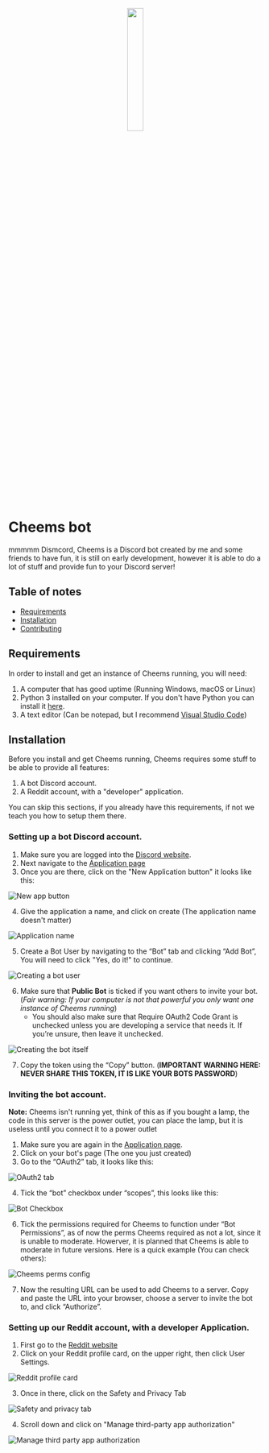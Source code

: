 <p align="center">
<img src="https://i.imgur.com/gymxVRg.jpg" width=25% height=25%/>
</p>

# Cheems bot
mmmmm Dismcord, Cheems is a Discord bot created by me and some friends to have fun, it is still on early development, however it is able to do a lot of stuff and provide 
fun to your Discord server!

## Table of notes

- [Requirements](#requirements)
- [Installation](#installation)
- [Contributing](#contributing)

## Requirements

In order to install and get an instance of Cheems running, you will need:

1. A computer that has good uptime (Running Windows, macOS or Linux)
2. Python 3 installed on your computer. If you don't have Python you can install it [here](https://www.python.org/downloads/).
3. A text editor (Can be notepad, but I recommend [Visual Studio Code](https://code.visualstudio.com/))

## Installation

Before you install and get Cheems running, Cheems requires some stuff to be able to provide all features:

1. A bot Discord account.
2. A Reddit account, with a "developer" application.

You can skip this sections, if you already have this requirements, if not we teach you how to setup them there.

### Setting up a bot Discord account.

1. Make sure you are logged into the [Discord website](https://discord.com).
2. Next navigate to the [Application page](https://discord.com/developers/applications)
3. Once you are there, click on the "New Application button" it looks like this:

![New app button](https://discordpy.readthedocs.io/en/latest/_images/discord_create_app_button.png)

4. Give the application a name, and click on create (The application name doesn't matter)

![Application name](https://discordpy.readthedocs.io/en/latest/_images/discord_create_app_form.png)

5. Create a Bot User by navigating to the “Bot” tab and clicking “Add Bot”, You will need to click "Yes, do it!" to continue.

![Creating a bot user](https://discordpy.readthedocs.io/en/latest/_images/discord_create_bot_user.png)

6. Make sure that **Public Bot** is ticked if you want others to invite your bot. (_Fair warning: If your computer is not that powerful you only want one instance of 
Cheems running_)
    - You should also make sure that Require OAuth2 Code Grant is unchecked unless you are developing a service that needs it. If you’re unsure, then leave it unchecked.

![Creating the bot itself](https://discordpy.readthedocs.io/en/latest/_images/discord_bot_user_options.png)

7. Copy the token using the “Copy” button. (**IMPORTANT WARNING HERE: NEVER SHARE THIS TOKEN, IT IS LIKE YOUR BOTS PASSWORD**)

### Inviting the bot account.

**Note:** Cheems isn't running yet, think of this as if you bought a lamp, the code in this server is the power outlet, you can place the lamp, but it is useless until
you connect it to a power outlet

1. Make sure you are again in the [Application page](https://discord.com/developers/applications).
2. Click on your bot's page (The one you just created)
3. Go to the “OAuth2” tab, it looks like this:

![OAuth2 tab](https://discordpy.readthedocs.io/en/latest/_images/discord_oauth2.png)

4. Tick the “bot” checkbox under “scopes”, this looks like this:

![Bot Checkbox](https://discordpy.readthedocs.io/en/latest/_images/discord_oauth2_scope.png)

6. Tick the permissions required for Cheems to function under “Bot Permissions”, as of now the perms Cheems required as not a lot, since it is unable to moderate.
Howerver, it is planned that Cheems is able to moderate in future versions. Here is a quick example (You can check others):

![Cheems perms config](https://discordpy.readthedocs.io/en/latest/_images/discord_oauth2_perms.png)

7. Now the resulting URL can be used to add Cheems to a server. Copy and paste the URL into your browser, choose a server to invite the bot to, and click “Authorize”.

### Setting up our Reddit account, with a developer Application.

1. First go to the [Reddit website](https://reddit.com)
2. Click on your Reddit profile card, on the upper right, then click User Settings.

![Reddit profile card](https://i.imgur.com/6qcqybb.png)

3. Once in there, click on the Safety and Privacy Tab

![Safety and privacy tab](https://i.imgur.com/Dl2EQgK.png)

4. Scroll down and click on "Manage third-party app authorization"

![Manage third party app authorization](https://i.imgur.com/citiip9.png)
